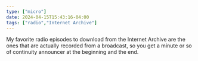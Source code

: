 ```yaml
---
type: ["micro"]
date: 2024-04-15T15:43:16-04:00
tags: ["radio","Internet Archive"]
---
```

My favorite radio episodes to download from the Internet Archive are the ones that are actually recorded from a broadcast, so you get a minute or so of continuity announcer at the beginning and the end.
